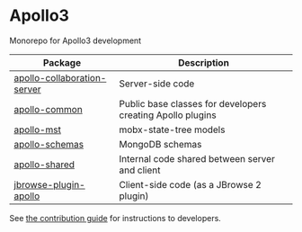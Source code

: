# Apollo3

Monorepo for Apollo3 development

| Package                                                                | Description                                                |
| ---------------------------------------------------------------------- | ---------------------------------------------------------- |
| [apollo-collaboration-server](./packages/apollo-collaboration-server/) | Server-side code                                           |
| [apollo-common](./packages/apollo-common/)                             | Public base classes for developers creating Apollo plugins |
| [apollo-mst](./packages/apollo-mst/)                                   | mobx-state-tree models                                     |
| [apollo-schemas](./packages/apollo-schemas/)                           | MongoDB schemas                                            |
| [apollo-shared](./packages/apollo-shared/)                             | Internal code shared between server and client             |
| [jbrowse-plugin-apollo](./packages/jbrowse-plugin-apollo/)             | Client-side code (as a JBrowse 2 plugin)                   |

See [the contribution guide](./CONTRIBUTING.md) for instructions to developers.
